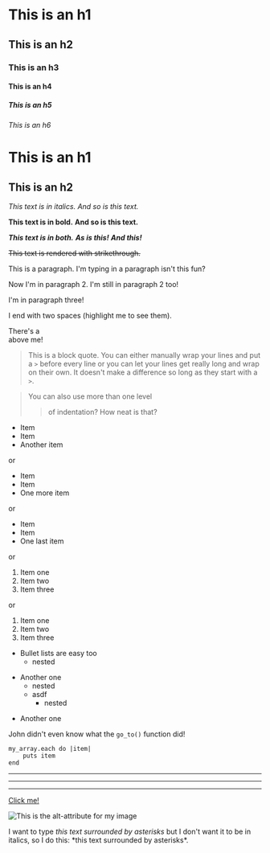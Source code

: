 # This is an h1
## This is an h2
### This is an h3
#### This is an h4
##### This is an h5
###### This is an h6


This is an h1
=============

This is an h2
-------------


*This text is in italics.*
_And so is this text._

**This text is in bold.**
__And so is this text.__

***This text is in both.***
**_As is this!_**
*__And this!__*

~~This text is rendered with strikethrough.~~


This is a paragraph. I'm typing in a paragraph isn't this fun?

Now I'm in paragraph 2.
I'm still in paragraph 2 too!


I'm in paragraph three!

I end with two spaces (highlight me to see them).

There's a <br /> above me!


> This is a block quote. You can either
> manually wrap your lines and put a `>` before every line or you can let your lines get really long and wrap on their own.
> It doesn't make a difference so long as they start with a `>`.

> You can also use more than one level
>> of indentation?
> How neat is that?


* Item
* Item
* Another item

or

+ Item
+ Item
+ One more item

or

- Item
- Item
- One last item

or

1. Item one
2. Item two
3. Item three

or

1. Item one
1. Item two
1. Item three


* Bullet lists are easy too
   - nested
- Another one
    * nested
    * asdf
        + nested
+ Another one


John didn't even know what the `go_to()` function did!


```
my_array.each do |item|
    puts item
end
```


---

---

---


[Click me!](http://test.com/)


![This is the alt-attribute for my image](https://www.google.co.uk/images/branding/googlelogo/1x/googlelogo_color_272x92dp.png)


I want to type *this text surrounded by asterisks* but I don't want it to be
in italics, so I do this: \*this text surrounded by asterisks\*.
